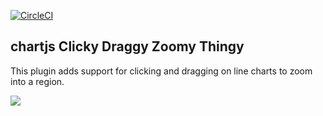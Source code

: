 [![CircleCI](https://circleci.com/gh/zweck/chartjs-plugin-cdzt.svg?style=svg)](https://circleci.com/gh/zweck/chartjs-plugin-cdzt)
## chartjs Clicky Draggy Zoomy Thingy

This plugin adds support for clicking and dragging on line charts to zoom into a region.

![](https://i.imgur.com/f3DkfyJ.gif) 
